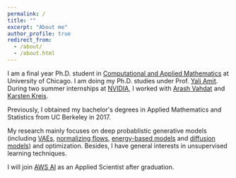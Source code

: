 ```yaml
---
permalink: /
title: ""
excerpt: "About me"
author_profile: true
redirect_from: 
  - /about/
  - /about.html
---
```


I am a final year Ph.D. student in [Computational and Applied Mathematics](https://cam.uchicago.edu) at University of Chicago. I am doing my Ph.D. studies under Prof. [Yali Amit](https://galton.uchicago.edu/~amit/). During two summer internships at [NVIDIA](https://www.nvidia.com/en-us/research/), I worked with [Arash Vahdat](http://latentspace.cc/arash_vahdat/) and [Karsten Kreis](https://karstenkreis.github.io/). <br>

Previously, I obtained my bachelor's degrees in Applied Mathematics and Statistics from UC Berkeley in 2017. <br>

My research mainly focuses on deep probablistic generative models (including [VAEs](https://arxiv.org/abs/1906.02691), [normalizing flows](https://arxiv.org/abs/1912.02762), [energy-based models](https://deepgenerativemodels.github.io/assets/slides/cs236_lecture11.pdf) and [diffusion models](https://lilianweng.github.io/lil-log/2021/07/11/diffusion-models.html#nice)) and optimization. Besides, I have general interests in unsupervised learning techniques. <br>

I will join [AWS AI](https://aws.amazon.com/ai/) as an Applied Scientist after graduation.

